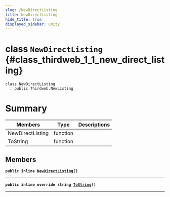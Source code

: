 ```yaml
---
slug: /NewDirectListing
title: NewDirectListing
hide_title: true
displayed_sidebar: unity
---
```


# class `NewDirectListing` {#class_thirdweb_1_1_new_direct_listing}

```
class NewDirectListing
  : public Thirdweb.NewListing
```

# Summary

| Members          | Type     | Descriptions |
| ---------------- | -------- | ------------ |
| NewDirectListing | function |              |
| ToString         | function |              |

## Members

**`public inline `[`NewDirectListing`](#class_thirdweb_1_1_new_direct_listing_1acd05184a2ce7a5b5437cba4841ef6ad6)`()`**

---

**`public inline override string `[`ToString`](#class_thirdweb_1_1_new_direct_listing_1ab1dfe8e245570b0e52c53bee07034478)`()`**

---
